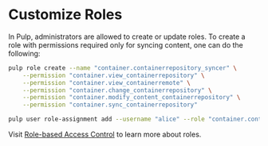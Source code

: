 # Customize Roles

In Pulp, administrators are allowed to create or update roles. To create a role with permissions
required only for syncing content, one can do the following:

```bash
pulp role create --name "container.containerrepository_syncer" \
    --permission "container.view_containerrepository" \
    --permission "container.view_containerremote" \
    --permission "container.change_containerrepository" \
    --permission "container.modify_content_containerrepository" \
    --permission "container.sync_containerrepository"

pulp user role-assignment add --username "alice" --role "container.containerrepository_syncer" --object ""
```

Visit [Role-based Access Control](site:pulp_container/docs/admin/learn/rbac) to learn more about roles.
